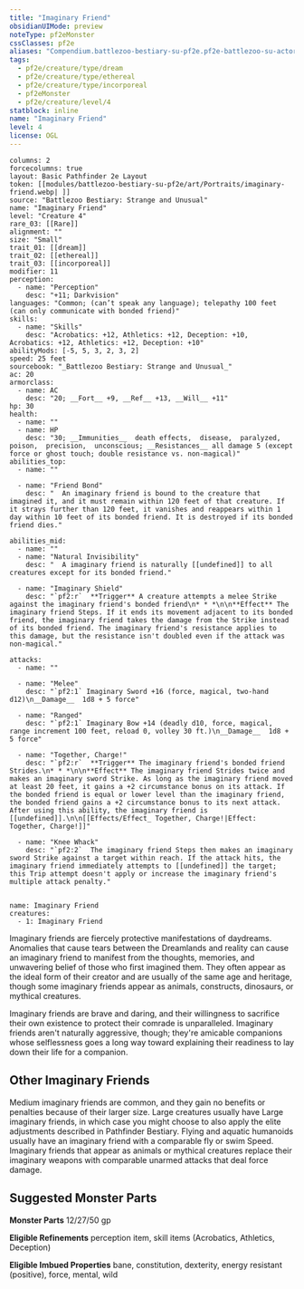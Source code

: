 ```yaml
---
title: "Imaginary Friend"
obsidianUIMode: preview
noteType: pf2eMonster
cssClasses: pf2e
aliases: "Compendium.battlezoo-bestiary-su-pf2e.pf2e-battlezoo-su-actors.Actor.ZHXx7cK4VhNgCFYZ" 
tags:
  - pf2e/creature/type/dream
  - pf2e/creature/type/ethereal
  - pf2e/creature/type/incorporeal
  - pf2eMonster
  - pf2e/creature/level/4
statblock: inline
name: "Imaginary Friend"
level: 4
license: OGL
---
```


```statblock
columns: 2
forcecolumns: true
layout: Basic Pathfinder 2e Layout
token: [[modules/battlezoo-bestiary-su-pf2e/art/Portraits/imaginary-friend.webp| ]]
source: "Battlezoo Bestiary: Strange and Unusual"
name: "Imaginary Friend"
level: "Creature 4"
rare_03: [[Rare]]
alignment: ""
size: "Small"
trait_01: [[dream]]
trait_02: [[ethereal]]
trait_03: [[incorporeal]]
modifier: 11
perception:
  - name: "Perception"
    desc: "+11; Darkvision"
languages: "Common; (can’t speak any language); telepathy 100 feet (can only communicate with bonded friend)"
skills:
  - name: "Skills"
    desc: "Acrobatics: +12, Athletics: +12, Deception: +10, Acrobatics: +12, Athletics: +12, Deception: +10"
abilityMods: [-5, 5, 3, 2, 3, 2]
speed: 25 feet
sourcebook: "_Battlezoo Bestiary: Strange and Unusual_"
ac: 20
armorclass:
  - name: AC
    desc: "20; __Fort__ +9, __Ref__ +13, __Will__ +11"
hp: 30
health:
  - name: ""
  - name: HP
    desc: "30; __Immunities__  death effects,  disease,  paralyzed,  poison,  precision,  unconscious; __Resistances__ all damage 5 (except force or ghost touch; double resistance vs. non-magical)"
abilities_top:
  - name: ""

  - name: "Friend Bond"
    desc: "  An imaginary friend is bound to the creature that imagined it, and it must remain within 120 feet of that creature. If it strays further than 120 feet, it vanishes and reappears within 1 day within 10 feet of its bonded friend. It is destroyed if its bonded friend dies."

abilities_mid:
  - name: ""
  - name: "Natural Invisibility"
    desc: "  A imaginary friend is naturally [[undefined]] to all creatures except for its bonded friend."

  - name: "Imaginary Shield"
    desc: "`pf2:r`  **Trigger** A creature attempts a melee Strike against the imaginary friend's bonded friend\n* * *\n\n**Effect** The imaginary friend Steps. If it ends its movement adjacent to its bonded friend, the imaginary friend takes the damage from the Strike instead of its bonded friend. The imaginary friend's resistance applies to this damage, but the resistance isn't doubled even if the attack was non-magical."

attacks:
  - name: ""

  - name: "Melee"
    desc: "`pf2:1` Imaginary Sword +16 (force, magical, two-hand d12)\n__Damage__  1d8 + 5 force"

  - name: "Ranged"
    desc: "`pf2:1` Imaginary Bow +14 (deadly d10, force, magical, range increment 100 feet, reload 0, volley 30 ft.)\n__Damage__  1d8 + 5 force"

  - name: "Together, Charge!"
    desc: "`pf2:r`  **Trigger** The imaginary friend's bonded friend Strides.\n* * *\n\n**Effect** The imaginary friend Strides twice and makes an imaginary sword Strike. As long as the imaginary friend moved at least 20 feet, it gains a +2 circumstance bonus on its attack. If the bonded friend is equal or lower level than the imaginary friend, the bonded friend gains a +2 circumstance bonus to its next attack. After using this ability, the imaginary friend is [[undefined]].\n\n[[Effects/Effect_ Together, Charge!|Effect: Together, Charge!]]"

  - name: "Knee Whack"
    desc: "`pf2:2`  The imaginary friend Steps then makes an imaginary sword Strike against a target within reach. If the attack hits, the imaginary friend immediately attempts to [[undefined]] the target; this Trip attempt doesn't apply or increase the imaginary friend's multiple attack penalty."
 
```

```encounter-table
name: Imaginary Friend
creatures:
  - 1: Imaginary Friend
```



Imaginary friends are fiercely protective manifestations of daydreams. Anomalies that cause tears between the Dreamlands and reality can cause an imaginary friend to manifest from the thoughts, memories, and unwavering belief of those who first imagined them. They often appear as the ideal form of their creator and are usually of the same age and heritage, though some imaginary friends appear as animals, constructs, dinosaurs, or mythical creatures.

Imaginary friends are brave and daring, and their willingness to sacrifice their own existence to protect their comrade is unparalleled. Imaginary friends aren't naturally aggressive, though; they're amicable companions whose selflessness goes a long way toward explaining their readiness to lay down their life for a companion.

## Other Imaginary Friends

Medium imaginary friends are common, and they gain no benefits or penalties because of their larger size. Large creatures usually have Large imaginary friends, in which case you might choose to also apply the elite adjustments described in Pathfinder Bestiary. Flying and aquatic humanoids usually have an imaginary friend with a comparable fly or swim Speed. Imaginary friends that appear as animals or mythical creatures replace their imaginary weapons with comparable unarmed attacks that deal force damage.

## Suggested Monster Parts

**Monster Parts** 12/27/50 gp

**Eligible Refinements** perception item, skill items (Acrobatics, Athletics, Deception)

**Eligible Imbued Properties** bane, constitution, dexterity, energy resistant (positive), force, mental, wild
